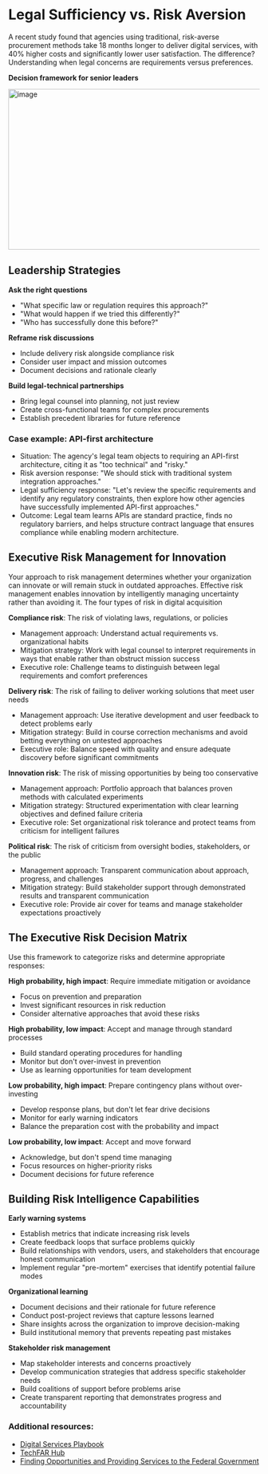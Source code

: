 # Legal Sufficiency vs. Risk Aversion
A recent study found that agencies using traditional, risk-averse procurement methods take 18 months longer to deliver digital services, with 40% higher costs and significantly lower user satisfaction. The difference? Understanding when legal concerns are requirements versus preferences.

**Decision framework for senior leaders**

<img width="559" height="322" alt="image" src="https://github.com/user-attachments/assets/c4214b3b-f865-4a28-aff7-4d49ea51ff12" />

## Leadership Strategies
**Ask the right questions**
- "What specific law or regulation requires this approach?"
- "What would happen if we tried this differently?"
- "Who has successfully done this before?"

**Reframe risk discussions**
- Include delivery risk alongside compliance risk
- Consider user impact and mission outcomes
- Document decisions and rationale clearly

**Build legal-technical partnerships**
- Bring legal counsel into planning, not just review
- Create cross-functional teams for complex procurements
- Establish precedent libraries for future reference

### Case example: API-first architecture
- Situation: The agency's legal team objects to requiring an API-first architecture, citing it as "too technical" and "risky."
- Risk aversion response: "We should stick with traditional system integration approaches."
- Legal sufficiency response: "Let's review the specific requirements and identify any regulatory constraints, then explore how other agencies have successfully implemented API-first approaches."
- Outcome: Legal team learns APIs are standard practice, finds no regulatory barriers, and helps structure contract language that ensures compliance while enabling modern architecture.

## Executive Risk Management for Innovation
Your approach to risk management determines whether your organization can innovate or will remain stuck in outdated approaches. Effective risk management enables innovation by intelligently managing uncertainty rather than avoiding it.
The four types of risk in digital acquisition

**Compliance risk**: The risk of violating laws, regulations, or policies
- Management approach: Understand actual requirements vs. organizational habits
- Mitigation strategy: Work with legal counsel to interpret requirements in ways that enable rather than obstruct mission success
- Executive role: Challenge teams to distinguish between legal requirements and comfort preferences

**Delivery risk**: The risk of failing to deliver working solutions that meet user needs
- Management approach: Use iterative development and user feedback to detect problems early
- Mitigation strategy: Build in course correction mechanisms and avoid betting everything on untested approaches
- Executive role: Balance speed with quality and ensure adequate discovery before significant commitments

**Innovation risk**: The risk of missing opportunities by being too conservative
- Management approach: Portfolio approach that balances proven methods with calculated experiments
- Mitigation strategy: Structured experimentation with clear learning objectives and defined failure criteria
- Executive role: Set organizational risk tolerance and protect teams from criticism for intelligent failures

**Political risk**: The risk of criticism from oversight bodies, stakeholders, or the public
- Management approach: Transparent communication about approach, progress, and challenges
- Mitigation strategy: Build stakeholder support through demonstrated results and transparent communication
- Executive role: Provide air cover for teams and manage stakeholder expectations proactively
 
## The Executive Risk Decision Matrix
Use this framework to categorize risks and determine appropriate responses:

**High probability, high impact**: Require immediate mitigation or avoidance
- Focus on prevention and preparation
- Invest significant resources in risk reduction
- Consider alternative approaches that avoid these risks

**High probability, low impact**: Accept and manage through standard processes
- Build standard operating procedures for handling
- Monitor but don't over-invest in prevention
- Use as learning opportunities for team development

**Low probability, high impact**: Prepare contingency plans without over-investing
- Develop response plans, but don't let fear drive decisions
- Monitor for early warning indicators
- Balance the preparation cost with the probability and impact

**Low probability, low impact**: Accept and move forward
- Acknowledge, but don't spend time managing
- Focus resources on higher-priority risks
- Document decisions for future reference

## Building Risk Intelligence Capabilities
**Early warning systems**
- Establish metrics that indicate increasing risk levels
- Create feedback loops that surface problems quickly
- Build relationships with vendors, users, and stakeholders that encourage honest communication
- Implement regular "pre-mortem" exercises that identify potential failure modes

**Organizational learning**
- Document decisions and their rationale for future reference
- Conduct post-project reviews that capture lessons learned
- Share insights across the organization to improve decision-making
- Build institutional memory that prevents repeating past mistakes

**Stakeholder risk management**
- Map stakeholder interests and concerns proactively
- Develop communication strategies that address specific stakeholder needs
- Build coalitions of support before problems arise
- Create transparent reporting that demonstrates progress and accountability

### Additional resources:
- [Digital Services Playbook](https://playbook.usds.gov/)
- [TechFAR Hub](https://techfarhub.usds.gov/get-started/)
- [Finding Opportunities and Providing Services to the Federal Government](https://techfarhub.usds.gov/resources/learning-center/field-guides/finding-opportunities/)
